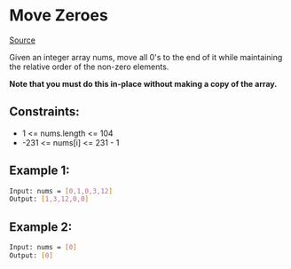# Move Zeroes
[Source](https://leetcode.com/problems/move-zeroes/)

Given an integer array nums, move all 0's to the end of it while maintaining the relative order of the non-zero elements.


**Note that you must do this in-place without making a copy of the array.**

## Constraints:

 - 1 <= nums.length <= 104
 - -231 <= nums[i] <= 231 - 1

## Example 1:
```sh
Input: nums = [0,1,0,3,12]
Output: [1,3,12,0,0]
```

## Example 2:
```sh
Input: nums = [0]
Output: [0]
```